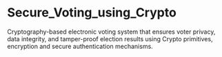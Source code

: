 # Secure_Voting_using_Crypto
Cryptography-based electronic voting system that ensures voter privacy, data integrity, and tamper-proof election results using Crypto primitives, encryption and secure authentication mechanisms.
